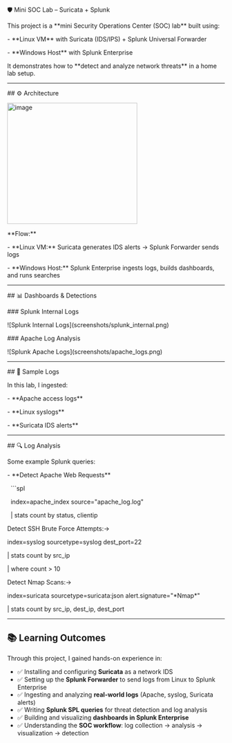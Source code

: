 🛡️ Mini SOC Lab – Suricata + Splunk



This project is a \*\*mini Security Operations Center (SOC) lab\*\* built using:

\- \*\*Linux VM\*\* with Suricata (IDS/IPS) + Splunk Universal Forwarder  

\- \*\*Windows Host\*\* with Splunk Enterprise  



It demonstrates how to \*\*detect and analyze network threats\*\* in a home lab setup.



---



\## ⚙️ Architecture

<img width="301" height="280" alt="image" src="https://github.com/user-attachments/assets/e2f5c478-b7e8-4413-be3c-131d272d4ffd" />




\*\*Flow:\*\*

\- \*\*Linux VM:\*\* Suricata generates IDS alerts → Splunk Forwarder sends logs  

\- \*\*Windows Host:\*\* Splunk Enterprise ingests logs, builds dashboards, and runs searches  



---



\## 📊 Dashboards \& Detections



\### Splunk Internal Logs

!\[Splunk Internal Logs](screenshots/splunk\_internal.png)



\### Apache Log Analysis

!\[Splunk Apache Logs](screenshots/apache\_logs.png)



---



\## 📂 Sample Logs

In this lab, I ingested:

\- \*\*Apache access logs\*\*  

\- \*\*Linux syslogs\*\*  

\- \*\*Suricata IDS alerts\*\*  



---



\## 🔍 Log Analysis

Some example Splunk queries:



\- \*\*Detect Apache Web Requests\*\*

&nbsp; ```spl

&nbsp; index=apache\_index source="apache\_log.log"

&nbsp; | stats count by status, clientip





Detect SSH Brute Force Attempts:->

index=syslog sourcetype=syslog dest\_port=22

| stats count by src\_ip

| where count > 10



Detect Nmap Scans:->

index=suricata sourcetype=suricata:json alert.signature="\*Nmap\*"

| stats count by src\_ip, dest\_ip, dest\_port



---

## 📚 Learning Outcomes
Through this project, I gained hands-on experience in:

- ✅ Installing and configuring **Suricata** as a network IDS  
- ✅ Setting up the **Splunk Forwarder** to send logs from Linux to Splunk Enterprise  
- ✅ Ingesting and analyzing **real-world logs** (Apache, syslog, Suricata alerts)  
- ✅ Writing **Splunk SPL queries** for threat detection and log analysis  
- ✅ Building and visualizing **dashboards in Splunk Enterprise**  
- ✅ Understanding the **SOC workflow**: log collection → analysis → visualization → detection  


